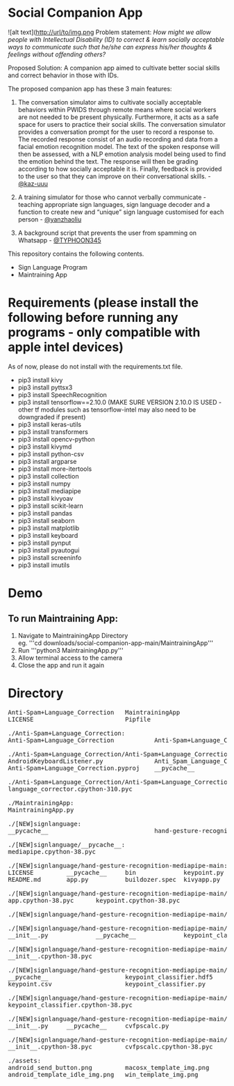 # Social Companion App
![alt text]([http://url/to/img.png](https://drive.google.com/file/d/1Lm_DHoHMly-Pm6-K5LOSSAFi-x7UuPn8/view?usp=sharing)
Problem statement: *How might we allow people with Intellectual Disability (ID) to correct & learn socially acceptable ways to communicate such that he/she can express his/her thoughts & feelings without offending others?*

Proposed Solution: A companion app aimed to cultivate better social skills and correct behavior in those with IDs. 

The proposed companion app has these 3 main features:
1. The conversation simulator aims to cultivate socially acceptable behaviors within PWIDS through remote means where social workers are not needed to be present physically. Furthermore, it acts as a safe space for users to practice their social skills. The conversation simulator provides a conversation prompt for the user to record a response to. The recorded response consist of an audio recording and data from a facial emotion recognition model. The text of the spoken response will then be assessed, with a NLP emotion analysis model being used to find the emotion behind the text. The response will then be grading according to how socially acceptable it is. Finally, feedback is provided to the user so that they can improve on their conversational skills. - [@kaz-uuu](https://github.com/kaz-uuu)

2. A training simulator for those who cannot verbally communicate - teaching appropriate sign languages, sign language decoder and a function to create new and “unique” sign language customised for each person - [@yanzhaoliu](https://github.com/yanzhaoliu)
3. A background script that prevents the user from spamming on Whatsapp - [@TYPHOON345](https://github.com/TYPHOON345)

This repository contains the following contents.
* Sign Language Program
* Maintraining App

# Requirements (please install the following before running any programs - only compatible with apple intel devices)
As of now, please do not install with the requirements.txt file.

* pip3 install kivy
* pip3 install pyttsx3
* pip3 install SpeechRecognition
* pip3 install tensorflow==2.10.0 (MAKE SURE VERSION 2.10.0 IS USED - other tf modules such as tensorflow-intel may also need to be downgraded if present)
* pip3 install keras-utils
* pip3 install transformers
* pip3 install opencv-python
* pip3 install kivymd
* pip3 install python-csv 
* pip3 install argparse
* pip3 install more-itertools
* pip3 install collection
* pip3 install numpy
* pip3 install mediapipe
* pip3 install kivyoav
* pip3 install scikit-learn
* pip3 install pandas
* pip3 install seaborn
* pip3 install matplotlib
* pip3 install keyboard
* pip3 install pynput
* pip3 install pyautogui
* pip3 install screeninfo
* pip3 install imutils

# Demo
## To run Maintraining App:
1. Navigate to MaintrainingApp Directory<br> eg. '''cd downloads/social-companion-app-main/MaintrainingApp'''
2. Run '''python3 MaintrainingApp.py'''
3. Allow terminal access to the camera
4. Close the app and run it again
# Directory
<pre>
Anti-Spam+Language_Correction   MaintrainingApp                 README.md                       assets
LICENSE                         Pipfile                         [NEW]signlanguage               buildozer.spec

./Anti-Spam+Language_Correction:
Anti-Spam+Language_Correction           Anti-Spam+Language_Correction.sln

./Anti-Spam+Language_Correction/Anti-Spam+Language_Correction:
AndroidKeyboardListener.py              Anti_Spam_Language_Correction.py        androidAutomate.py
Anti-Spam+Language_Correction.pyproj    __pycache__                             language_corrector.py

./Anti-Spam+Language_Correction/Anti-Spam+Language_Correction/__pycache__:
language_corrector.cpython-310.pyc

./MaintrainingApp:
MaintrainingApp.py

./[NEW]signlanguage:
__pycache__                             hand-gesture-recognition-mediapipe-main mediapipetest.py

./[NEW]signlanguage/__pycache__:
mediapipe.cpython-38.pyc

./[NEW]signlanguage/hand-gesture-recognition-mediapipe-main:
LICENSE         __pycache__     bin             keypoint.py     model
README.md       app.py          buildozer.spec  kivyapp.py      utils

./[NEW]signlanguage/hand-gesture-recognition-mediapipe-main/__pycache__:
app.cpython-38.pyc      keypoint.cpython-38.pyc

./[NEW]signlanguage/hand-gesture-recognition-mediapipe-main/bin:

./[NEW]signlanguage/hand-gesture-recognition-mediapipe-main/model:
__init__.py             __pycache__             keypoint_classifier

./[NEW]signlanguage/hand-gesture-recognition-mediapipe-main/model/__pycache__:
__init__.cpython-38.pyc

./[NEW]signlanguage/hand-gesture-recognition-mediapipe-main/model/keypoint_classifier:
__pycache__                     keypoint_classifier.hdf5        keypoint_classifier.tflite
keypoint.csv                    keypoint_classifier.py          keypoint_classifier_label.csv

./[NEW]signlanguage/hand-gesture-recognition-mediapipe-main/model/keypoint_classifier/__pycache__:
keypoint_classifier.cpython-38.pyc

./[NEW]signlanguage/hand-gesture-recognition-mediapipe-main/utils:
__init__.py     __pycache__     cvfpscalc.py

./[NEW]signlanguage/hand-gesture-recognition-mediapipe-main/utils/__pycache__:
__init__.cpython-38.pyc         cvfpscalc.cpython-38.pyc

./assets:
android_send_button.png         macosx_template_img.png         win_template_typing_img.png
android_template_idle_img.png   win_template_img.png
<pre>

